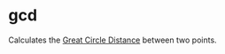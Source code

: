 # gcd

Calculates the [Great Circle Distance](https://en.wikipedia.org/wiki/Great-circle_distance#:~:text=The%20great%2Dcircle%20distance%2C%20orthodromic,the%20surface%20of%20the%20sphere.) between two points.
